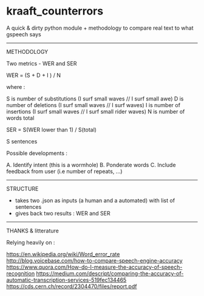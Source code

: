 # kraaft_counterrors
A quick &amp; dirty python module + methodology to compare real text to what gspeech says

------------------------------------------------------------
METHODOLOGY

Two metrics - WER and SER

WER = (S + D + I ) / N

where :

S is number of substitutions (I surf small waves // I surf small awe)
D is number of deletions (I surf small waves // I surf waves)
I is number of insertions (I surf small waves // I surf small rider waves)
N is number of words total

SER = S(WER lower than 1) / S(total)

S sentences

Possible developments :

A. Identify intent (this is a wormhole)
B. Ponderate words
C. Include feedback from user (i.e number of repeats, ...)

------------------------------------------------------------
STRUCTURE

- takes two .json as inputs (a human and a automated) with list of sentences
- gives back two results : WER and SER

------------------------------------------------------------
THANKS & litterature

Relying heavily on :

https://en.wikipedia.org/wiki/Word_error_rate
http://blog.voicebase.com/how-to-compare-speech-engine-accuracy
https://www.quora.com/How-do-I-measure-the-accuracy-of-speech-recognition
https://medium.com/descript/comparing-the-accuracy-of-automatic-transcription-services-519fec134465
https://cds.cern.ch/record/2304470/files/report.pdf
